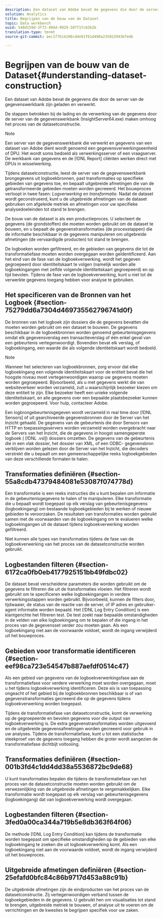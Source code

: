 ```yaml
---
description: Een dataset van Adobe bevat de gegevens die door de server van de gegevenswerkbank zijn geladen en verwerkt.
solution: Analytics
title: Begrijpen van de bouw van de Dataset
topic: Data workbench
uuid: 540d159d-3f72-49dd-9929-107f1fc62b2b
translation-type: tm+mt
source-git-commit: aec1f7b14198cdde91f61d490a235022943bfedb

---
```



# Begrijpen van de bouw van de Dataset{#understanding-dataset-construction}

Een dataset van Adobe bevat de gegevens die door de server van de gegevenswerkbank zijn geladen en verwerkt.

De stappen betrokken bij de lading en de verwerking van de gegevens door de server van de gegevenswerkbank (InsightServer64.exe) maken omhoog het proces van de datasetconstructie.

>[!NOTE]
>
>Een server van de gegevenswerkbank die verwerkt en gegevens van een dataset van Adobe dient wordt genoemd een gegevensverwerkingseenheid of DPU. Het wordt soms bedoeld als verwerkingsserver of een vraagserver. De werkbank van gegevens en de [!DNL Report] cliënten werken direct met DPUs in wisselwerking.

Tijdens datasetconstructie, leest de server van de gegevenswerkbank brongegevens uit logboekbronnen, past transformaties op specifieke gebieden van gegevens toe, en bepaalt uitgebreide afmetingen die van de getransformeerde gebieden moeten worden gecreeerd. Het bouwproces verloopt in twee fasen: *Logverwerking* en *transformatie*. Nadat de dataset wordt geconstrueerd, kunt u de uitgebreide afmetingen van de dataset gebruiken om afgeleide metriek en afmetingen voor uw specifieke analysedoeleinden tot stand te brengen.

De bouw van de dataset is als een productieproces. U selecteert de gegevens (de grondstoffen) die moeten worden gebruikt om de dataset te bouwen, en u bepaalt de gegevenstransformaties (de processtappen) die de informatie beschikbaar in de gegevens manipuleren om uitgebreide afmetingen (de vervaardigde producten) tot stand te brengen.

<!--
c_log_proc.xml
-->

De logboeken worden gefiltreerd, en de gebieden van gegevens die tot de transformatiefase moeten worden overgegaan worden geïdentificeerd. Aan het eind van de fase van de logboekverwerking, wordt het gegeven gegroepeerd door identiteitskaart te volgen (namelijk worden alle logboekingangen met zelfde volgende identiteitskaart gegroepeerd) en op tijd bevolen. Tijdens de fase van de logboekverwerking, kunt u niet tot de verwerkte gegevens toegang hebben voor analyse te gebruiken.

## Het specificeren van de Bronnen van het Logboek {#section-75279dd6a7304d469735562796741d0f}

De bronnen van het logboek zijn dossiers die de gegevens bevatten die moeten worden gebruikt om een dataset te bouwen. De gegevens beschikbaar in de logboekbronnen worden genoemd gebeurtenisgegevens omdat elk gegevensverslag een transactieverslag of één enkel geval van een gebeurtenis vertegenwoordigt. Bovendien bevat elk verslag, of logboekingang, een waarde die als volgende identiteitskaart wordt bedoeld.

>[!NOTE]
>
>Wanneer het selecteren van logboekbronnen, zorg ervoor dat elke logboekingang een volgende identiteitskaart voor de entiteit bevat die het hoogste niveau moet vertegenwoordigen waarop uw gegevens moeten worden gegroepeerd. Bijvoorbeeld, als u met gegevens werkt die van websiteverkeer worden verzameld, zult u waarschijnlijk bezoeker kiezen om deze entiteit te zijn. Elke bezoeker heeft een unieke volgende identiteitskaart, en alle gegevens over een bepaalde plaatsbezoeker kunnen worden gegroepeerd. Voor hulp, contacteer Adobe.

Een logbrongebeurtenisgegeven wordt verzameld in real time door [!DNL Sensors] of uit gearchiveerde gegevensbronnen door de Server van het Inzicht gehaald. De gegevens van de gebeurtenis die door Sensors van HTTP en toepassingsservers worden verzameld worden overgebracht naar de Servers van het Inzicht, die de gegevens in hoogst samengeperste logboek ( [!DNL .vsl]) dossiers omzetten. De gegevens van de gebeurtenis die in een vlak dossier, het dossier van XML, of een ODBC- gegevensbron verblijven worden gelezen door de Server van het Inzicht, die decoders verstrekt die u bepaalt om een gemeenschappelijke reeks logboekgebieden van deze verschillende formaten te halen.

## Transformaties definiëren {#section-55a8cdb47379484081e53087f074778d}

Een transformatie is een reeks instructies die u kunt bepalen om informatie in de gebeurtenisgegevens te halen of te manipuleren. Elke transformatie die u bepaalt wordt toegepast op elk verslag van gebeurtenisgegevens (logboekingang) om bestaande logboekgebieden bij te werken of nieuwe gebieden te veroorzaken. De resultaten van transformaties worden gebruikt samen met de voorwaarden van de logboekingang om te evalueren welke logboekingangen uit de dataset tijdens logboekverwerking worden gefiltreerd.

Niet kunnen alle types van transformaties tijdens de fase van de logboekverwerking van het proces van de datasetconstructie worden gebruikt.

## Logbestanden filteren {#section-6172ca0fb0eb4177925151bb49fdbc02}

De dataset bevat verscheidene parameters die worden gebruikt om de gegevens te filtreren die uit de transformaties vloeien. Het filtreren wordt gebruikt om te specificeren welke logboekingangen in verdere verwerkingsstappen worden gebruikt. Bijvoorbeeld, kunnen de filters door, tijdwaaier, de status van de reactie van de server, of IP adres en gebruiker-agent informatie worden bepaald. Het [!DNL Log Entry Condition] is een klantgerichte het filtreren test. De test zoekt naar bepaalde omstandigheden in de velden van elke logboekingang om te bepalen of die ingang in het proces van de gegevensset verder zou moeten gaan. Als een logboekingang niet aan de voorwaarde voldoet, wordt de ingang verwijderd uit het bouwproces.

## Gebieden voor transformatie identificeren {#section-eef98ca723e54547b887aefdf0514c47}

Als een gebied van gegevens van de logboekverwerkingsfase aan de transformatiefase voor verdere verwerking moet worden overgegaan, moet u het tijdens logboekverwerking identificeren. Deze eis is van toepassing ongeacht of het gebied bij de logboekbronnen beschikbaar is of van gegevenstransformaties gecreeerd die op de gegevens tijdens logboekverwerking worden toegepast.

<!--
c_transformation.xml
-->

Tijdens de transformatiefase van datasetconstructie, komt de verwerking op de gegroepeerde en bevolen gegevens voor die output van logboekverwerking is. De extra gegevenstransformaties worden uitgevoerd en de uitgebreide gegevensafmetingen worden gecreeerd voor gebruik in uw analyses. Tijdens de transformatiefase, kunt u tot een statistische steekproef van de gegevens toegang hebben die groter wordt aangezien de transformatiefase dichtbijt voltooiing.

## Transformaties definiëren {#section-001b3fd4c1dd4dd38a5536872bc9de68}

U kunt transformaties bepalen die tijdens de transformatiefase van het proces van de datasetconstructie moeten worden gebruikt om de verwezenlijking van de uitgebreide afmetingen te vergemakkelijken. Elke transformatie wordt toegepast op elk verslag van gebeurtenisgegevens (logboekingang) dat van logboekverwerking wordt overgegaan.

## Logbestanden filteren {#section-3fed0a00ca344a719b5e8db363f64f06}

De methode [!DNL Log Entry Condition] kan tijdens de transformatie worden toegepast om specifieke omstandigheden op de gebieden van elke logboekingang te zoeken die uit logboekverwerking komt. Als een logboekingang niet aan de voorwaarde voldoet, wordt de ingang verwijderd uit het bouwproces.

## Uitgebreide afmetingen definiëren {#section-25efafd0bfc84c86b9717d453a88c91b}

De uitgebreide afmetingen zijn de eindproducten van het proces van de datasetconstructie. Zij vertegenwoordigen verband tussen de logboekgebieden in de gegevens. U gebruikt hen om visualisaties tot stand te brengen, uitgebreide metriek te bouwen, of analyse uit te voeren om de verrichtingen en de kwesties te begrijpen specifiek voor uw zaken.
